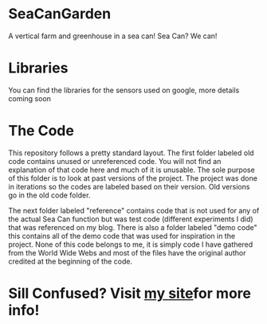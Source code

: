 # SeaCanGarden
A vertical farm and greenhouse in a sea can! Sea Can? We can!

# Libraries
You can find the libraries for the sensors used on google, more details coming soon

# The Code
This repository follows a pretty standard layout. The first folder labeled old code contains unused or unreferenced code. You will not find an explanation of that code here and much of it is unusable.   The sole purpose of this folder is to look at past versions of the project.  The project was done in iterations so the codes are labeled based on their version.  Old versions go in the old code folder.  

The next folder labeled "reference" contains code that is not used for any of the actual Sea Can function but was test code (different experiments I did) that was referenced on my blog.  There is also a folder labeled "demo code" this contains all of the demo code that was used for inspiration in the project. None of this code belongs to me, it is simply code I have gathered from the World Wide Webs and most of the files have the original author credited at the beginning of the code. 

# Sill Confused? Visit [my site](alexanderstratmoen.tech)for more info!
